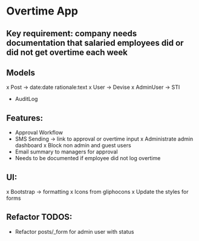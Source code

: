 # Overtime App

## Key requirement: company needs documentation that salaried employees did or did not get overtime each week

## Models
x Post -> date:date rationale:text
x User -> Devise
x AdminUser -> STI
- AuditLog

## Features:
- Approval Workflow
- SMS Sending -> link to approval or overtime input
x Administrate admin dashboard
x Block non admin and guest users
- Email summary to managers for approval
- Needs to be documented if employee did not log overtime

## UI:
x Bootstrap -> formatting
x Icons from gliphocons
x Update the styles for forms


## Refactor TODOS:
- Refactor posts/_form for admin user with status
